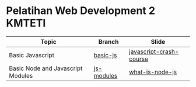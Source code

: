 # Pelatihan Web Development 2 KMTETI

| Topic                             | Branch       | Slide                     |
| --------------------------------- | ------------ | ------------------------- |
| Basic Javascript                  | [basic-js]   | [javascript-crash-course] |
| Basic Node and Javascript Modules | [js-modules] | [what-is-node-js]         |

<!-- links -->

<!-- Basic JS -->

[basic-js]: https://github.com/lutfiandri/pelatihan-webdev-2-kmteti/tree/basic-js
[javascript-crash-course]: https://docs.google.com/presentation/d/1ySzLhu-F_AefjHf6yyGiq47taHtleHIA4XfL1DlfrFc/edit?usp=sharing

<!-- JS Modules -->

[js-modules]: https://github.com/lutfiandri/pelatihan-webdev-2-kmteti/tree/js-modules
[what-is-node-js]: https://docs.google.com/presentation/d/1fqFevf7LHVvPelLyQNW2CiEkdGOyhaxk5bYeiD7ACLQ/edit?usp=sharing
